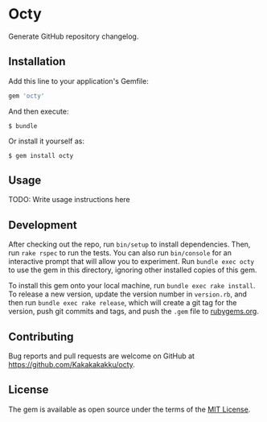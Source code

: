 # Octy

Generate GitHub repository changelog.

## Installation

Add this line to your application's Gemfile:

```ruby
gem 'octy'
```

And then execute:

    $ bundle

Or install it yourself as:

    $ gem install octy

## Usage

TODO: Write usage instructions here

## Development

After checking out the repo, run `bin/setup` to install dependencies. Then, run `rake rspec` to run the tests. You can also run `bin/console` for an interactive prompt that will allow you to experiment. Run `bundle exec octy` to use the gem in this directory, ignoring other installed copies of this gem.

To install this gem onto your local machine, run `bundle exec rake install`. To release a new version, update the version number in `version.rb`, and then run `bundle exec rake release`, which will create a git tag for the version, push git commits and tags, and push the `.gem` file to [rubygems.org](https://rubygems.org).

## Contributing

Bug reports and pull requests are welcome on GitHub at https://github.com/Kakakakakku/octy.


## License

The gem is available as open source under the terms of the [MIT License](http://opensource.org/licenses/MIT).

